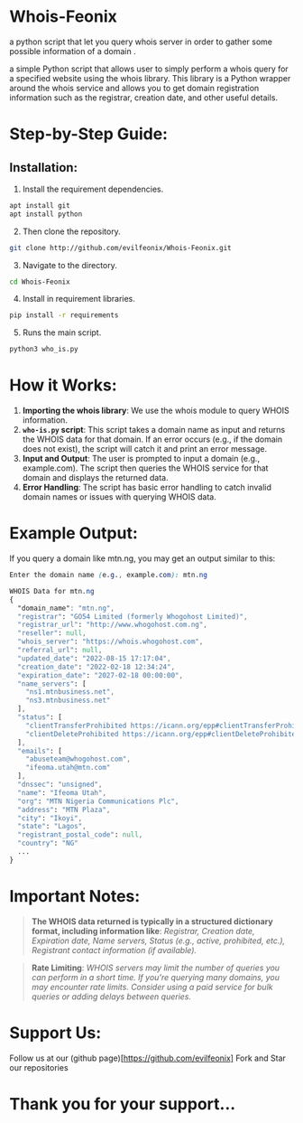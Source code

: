# Whois-Feonix

a python script that let you query whois server in order to gather some possible information of a domain .

a simple Python script that allows user to simply perform a whois query for a specified website using the whois library.  This library is a Python wrapper around the whois service and allows you to get domain registration information such as the registrar, creation date, and other useful details.

# Step-by-Step Guide:

## **Installation**: 

1. Install the requirement dependencies.

```bash
apt install git
apt install python
```

2. Then clone the repository.

```bash
git clone http://github.com/evilfeonix/Whois-Feonix.git
```

3. Navigate to the directory.

```bash
cd Whois-Feonix
```

4. Install in requirement libraries.

```bash
pip install -r requirements
```

5. Runs the main script.

```bash
python3 who_is.py
```

# How it Works:

1. **Importing the whois library**: We use the whois module to query WHOIS information.
2. **`who-is.py` script**: This script takes a domain name as input and returns the WHOIS data for that domain. If an error occurs (e.g., if the domain does not exist), the script will catch it and print an error message.
3. **Input and Output**: The user is prompted to input a domain (e.g., example.com). The script then queries the WHOIS service for that domain and displays the returned data.
4. **Error Handling**: The script has basic error handling to catch invalid domain names or issues with querying WHOIS data.

# Example Output:

If you query a domain like mtn.ng, you may get an output similar to this:

```css
Enter the domain name (e.g., example.com): mtn.ng

WHOIS Data for mtn.ng
{
  "domain_name": "mtn.ng",
  "registrar": "GO54 Limited (formerly Whogohost Limited)",
  "registrar_url": "http://www.whogohost.com.ng",
  "reseller": null,
  "whois_server": "https://whois.whogohost.com",
  "referral_url": null,
  "updated_date": "2022-08-15 17:17:04",
  "creation_date": "2022-02-18 12:34:24",
  "expiration_date": "2027-02-18 00:00:00",
  "name_servers": [
    "ns1.mtnbusiness.net",
    "ns3.mtnbusiness.net"
  ],
  "status": [
    "clientTransferProhibited https://icann.org/epp#clientTransferProhibited",
    "clientDeleteProhibited https://icann.org/epp#clientDeleteProhibited"
  ],
  "emails": [
    "abuseteam@whogohost.com",
    "ifeoma.utah@mtn.com"
  ],
  "dnssec": "unsigned",
  "name": "Ifeoma Utah",
  "org": "MTN Nigeria Communications Plc",
  "address": "MTN Plaza",
  "city": "Ikoyi",
  "state": "Lagos",
  "registrant_postal_code": null,
  "country": "NG"
  ...
}
```
# Important Notes:
> **The WHOIS data returned is typically in a structured dictionary format, including information like**: _Registrar, Creation date, Expiration date, Name servers, Status (e.g., active, prohibited, etc.), Registrant contact information (if available)._

> **Rate Limiting**: _WHOIS servers may limit the number of queries you can perform in a short time. If you're querying many domains, you may encounter rate limits. Consider using a paid service for bulk queries or adding delays between queries._

# Support Us:
Follow us at our (github page)[https://github.com/evilfeonix]
Fork and Star our repositories

# Thank you for your support...

